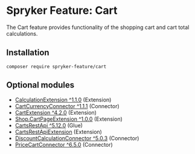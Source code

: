 # Spryker Feature: Cart

The Cart feature provides functionality of the shopping cart and cart total calculations.

## Installation

```
composer require spryker-feature/cart
```

## Optional modules
- [CalculationExtension ^1.1.0](https://github.com/spryker/calculation-extension) (Extension)
- [CartCurrencyConnector ^1.1.1](https://github.com/spryker/cart-currency-connector) (Connector)
- [CartExtension ^4.2.0](https://github.com/spryker/cart-extension) (Extension)
- [Shop.CartPageExtension ^1.0.0](https://github.com/spryker-shop/cart-page-extension) (Extension)
- [CartsRestApi ^5.12.0](https://github.com/spryker/carts-rest-api) (Glue)
- [CartsRestApiExtension](https://github.com/spryker/carts-rest-api-extension) (Extension)
- [DiscountCalculationConnector ^5.0.3](https://github.com/spryker/discount-calculation-connector) (Connector)
- [PriceCartConnector ^6.5.0](https://github.com/spryker/price-cart-connector) (Connector)
